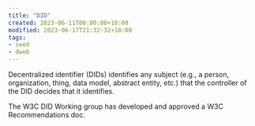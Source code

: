 ```yaml
---
title: "DID"
created: 2023-06-11T00:00:00+10:00
modified: 2023-06-17T21:32:32+10:00
tags:
- seed
- dweb
---
```


Decentralized identifier (DIDs) identifies any subject (e.g., a person, organization, thing, data model, abstract entity, etc.) that the controller of the DID decides that it identifies.

The W3C DID Working group has developed and approved a W3C Recommendations doc.
